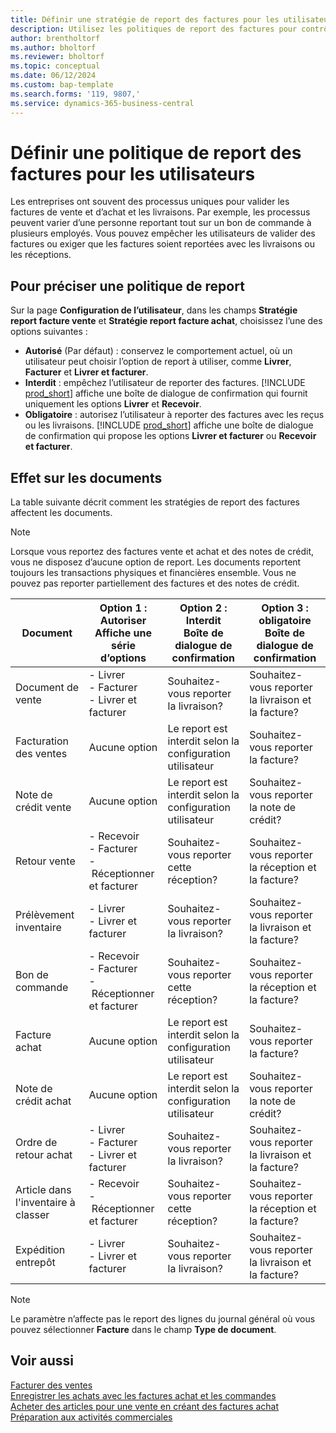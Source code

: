 ```yaml
---
title: Définir une stratégie de report des factures pour les utilisateurs
description: Utilisez les politiques de report des factures pour contrôler si un utilisateur peut reporter des factures de vente et d’achat.
author: brentholtorf
ms.author: bholtorf
ms.reviewer: bholtorf
ms.topic: conceptual
ms.date: 06/12/2024
ms.custom: bap-template
ms.search.forms: '119, 9807,'
ms.service: dynamics-365-business-central
---
```


# Définir une politique de report des factures pour les utilisateurs

Les entreprises ont souvent des processus uniques pour valider les factures de vente et d’achat et les livraisons. Par exemple, les processus peuvent varier d’une personne reportant tout sur un bon de commande à plusieurs employés. Vous pouvez empêcher les utilisateurs de valider des factures ou exiger que les factures soient reportées avec les livraisons ou les réceptions.

## Pour préciser une politique de report

Sur la page **Configuration de l’utilisateur**, dans les champs **Stratégie report facture vente** et **Stratégie report facture achat**, choisissez l’une des options suivantes :

* **Autorisé** (Par défaut) : conservez le comportement actuel, où un utilisateur peut choisir l’option de report à utiliser, comme **Livrer**, **Facturer** et **Livrer et facturer**. 
* **Interdit** : empêchez l’utilisateur de reporter des factures. [!INCLUDE [prod_short](includes/prod_short.md)] affiche une boîte de dialogue de confirmation qui fournit uniquement les options **Livrer** et **Recevoir**.
* **Obligatoire** : autorisez l’utilisateur à reporter des factures avec les reçus ou les livraisons. [!INCLUDE [prod_short](includes/prod_short.md)] affiche une boîte de dialogue de confirmation qui propose les options **Livrer et facturer** ou **Recevoir et facturer**.

## Effet sur les documents

La table suivante décrit comment les stratégies de report des factures affectent les documents.

> [!NOTE]
> Lorsque vous reportez des factures vente et achat et des notes de crédit, vous ne disposez d’aucune option de report. Les documents reportent toujours les transactions physiques et financières ensemble. Vous ne pouvez pas reporter partiellement des factures et des notes de crédit.

|Document | Option 1 : Autoriser <br>Affiche une série d’options| Option 2 : Interdit <br>Boîte de dialogue de confirmation | Option 3 : obligatoire <br>Boîte de dialogue de confirmation|
|--|--|--|--|
|Document de vente |- Livrer <br>- Facturer <br>- Livrer et facturer |Souhaitez-vous reporter la livraison? |Souhaitez-vous reporter la livraison et la facture?|
|Facturation des ventes|Aucune option| Le report est interdit selon la configuration utilisateur|Souhaitez-vous reporter la facture?|
|Note de crédit vente|Aucune option|Le report est interdit selon la configuration utilisateur|Souhaitez-vous reporter la note de crédit?|
|Retour vente |- Recevoir <br>- Facturer <br>- Réceptionner et facturer |Souhaitez-vous reporter cette réception? |Souhaitez-vous reporter la réception et la facture?|
|Prélèvement inventaire |- Livrer <br>- Livrer et facturer |Souhaitez-vous reporter la livraison? |Souhaitez-vous reporter la livraison et la facture?|
|Bon de commande |- Recevoir <br>- Facturer <br>- Réceptionner et facturer |Souhaitez-vous reporter cette réception? |Souhaitez-vous reporter la réception et la facture?|
|Facture achat|Aucune option|Le report est interdit selon la configuration utilisateur|Souhaitez-vous reporter la facture?|
|Note de crédit achat|Aucune option|Le report est interdit selon la configuration utilisateur|Souhaitez-vous reporter la note de crédit?|
|Ordre de retour achat |- Livrer <br>- Facturer <br>- Livrer et facturer |Souhaitez-vous reporter la livraison? |Souhaitez-vous reporter la livraison et la facture?|
|Article dans l'inventaire à classer |- Recevoir <br>- Réceptionner et facturer |Souhaitez-vous reporter cette réception? |Souhaitez-vous reporter la réception et la facture?|
|Expédition entrepôt |- Livrer <br>- Livrer et facturer | Souhaitez-vous reporter la livraison? |Souhaitez-vous reporter la livraison et la facture?|

   > [!Note]
   > Le paramètre n’affecte pas le report des lignes du journal général où vous pouvez sélectionner **Facture** dans le champ **Type de document**.

## Voir aussi

[Facturer des ventes](sales-how-invoice-sales.md)  
[Enregistrer les achats avec les factures achat et les commandes](purchasing-how-record-purchases.md)  
[Acheter des articles pour une vente en créant des factures achat](purchasing-how-purchase-products-sale.md)
[Préparation aux activités commerciales](ui-get-ready-business.md)  
